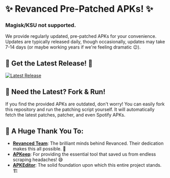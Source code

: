 # ✨ Revanced Pre-Patched APKs! ✨
### Magisk/KSU not supported.

We provide regularly updated, pre-patched APKs for your convenience. Updates are typically released daily, though occasionally, updates may take 7-14 days (or maybe working years if we're feeling dramatic 😉).

## 🚀 Get the Latest Release! 🚀

[![Latest Release](https://img.shields.io/github/v/release/SenyxLois/ReVanced-PatchedAPK?style=for-the-badge&label=Latest%20Release)](https://github.com/SenyxLois/ReVanced-PatchedAPK/releases/tag/latest)

## 🔄 Need the Latest? Fork & Run!

If you find the provided APKs are outdated, don't worry! You can easily fork this repository and run the patching script yourself. It will automatically fetch the latest patches, patcher, and even Spotify APKs.

## 🙏 A Huge Thank You To:

* **[Revanced Team](https://github.com/revanced)**: The brilliant minds behind Revanced. Their dedication makes this all possible. 🌟
* **[APKeep](https://github.com/EFForg/apkeep)**: For providing the essential tool that saved us from endless scraping headaches! 😅
* **[APKEditor](https://github.com/REAndroid/APKEditor/)**: The solid foundation upon which this entire project stands. 🏗️